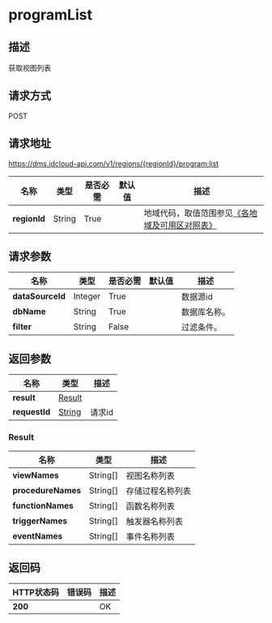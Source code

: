 # programList


## 描述
获取视图列表

## 请求方式
POST

## 请求地址
https://dms.jdcloud-api.com/v1/regions/{regionId}/program:list

|名称|类型|是否必需|默认值|描述|
|---|---|---|---|---|
|**regionId**|String|True| |地域代码，取值范围参见[《各地域及可用区对照表》](../Enum-Definitions/Regions-AZ.md)|

## 请求参数
|名称|类型|是否必需|默认值|描述|
|---|---|---|---|---|
|**dataSourceId**|Integer|True| |数据源id|
|**dbName**|String|True| |数据库名称。|
|**filter**|String|False| |过滤条件。|


## 返回参数
|名称|类型|描述|
|---|---|---|
|**result**|[Result](programlist#result)| |
|**requestId**|[String](programlist#result)|请求id|

### <div id="result">Result</div>
|名称|类型|描述|
|---|---|---|
|**viewNames**|String[]|视图名称列表|
|**procedureNames**|String[]|存储过程名称列表|
|**functionNames**|String[]|函数名称列表|
|**triggerNames**|String[]|触发器名称列表|
|**eventNames**|String[]|事件名称列表|

## 返回码
|HTTP状态码|错误码|描述|
|---|---|---|
|**200**||OK|
